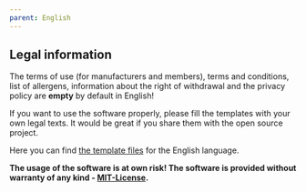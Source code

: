```yaml
---
parent: English
---
```

## Legal information

The terms of use (for manufacturers and members), terms and conditions, list of allergens, information about the right of withdrawal and the privacy policy are **empty** by default in English!

If you want to use the software properly, please fill the templates with your own legal texts. It would be great if you share them with the open source project.

Here you can find [the template files]({{site.repo_url}}/tree/develop/src/Template/Element/legal/en_US) for the English language.

**The usage of the software is at own risk! The software is provided without warranty of any kind - [MIT-License]({{site.repo_url}}/blob/develop/LICENSE).**
